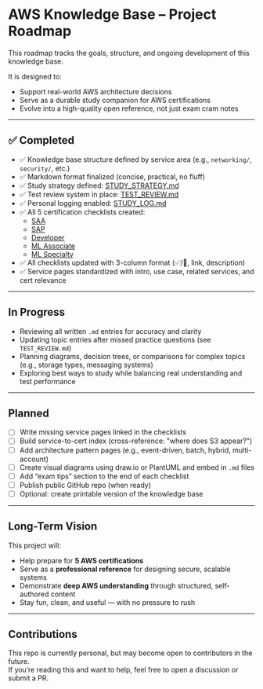 # AWS Knowledge Base – Project Roadmap

This roadmap tracks the goals, structure, and ongoing development of this knowledge base.

It is designed to:

- Support real-world AWS architecture decisions
- Serve as a durable study companion for AWS certifications
- Evolve into a high-quality open reference, not just exam cram notes

---

## ✅ Completed

- ✅ Knowledge base structure defined by service area (e.g., `networking/`, `security/`, etc.)
- ✅ Markdown format finalized (concise, practical, no fluff)
- ✅ Study strategy defined: [STUDY_STRATEGY.md](CERTIFICATION_GUIDES/STUDY_STRATEGY.md)
- ✅ Test review system in place: [TEST_REVIEW.md](CERTIFICATION_GUIDES/TEST_REVIEW.md)
- ✅ Personal logging enabled: [STUDY_LOG.md](CERTIFICATION_GUIDES/STUDY_LOG.md)
- ✅ All 5 certification checklists created:
  - [SAA](CERTIFICATION_GUIDES/CHECKLIST_SAA.md)
  - [SAP](CERTIFICATION_GUIDES/CHECKLIST_SAP.md)
  - [Developer](CERTIFICATION_GUIDES/CHECKLIST_DEV.md)
  - [ML Associate](CERTIFICATION_GUIDES/CHECKLIST_ML-Associate.md)
  - [ML Specialty](CERTIFICATION_GUIDES/CHECKLIST_ML-Specialty.md)
- ✅ All checklists updated with 3-column format (✅/🔲, link, description)
- ✅ Service pages standardized with intro, use case, related services, and cert relevance

---

## In Progress

- Reviewing all written `.md` entries for accuracy and clarity
- Updating topic entries after missed practice questions (see `TEST_REVIEW.md`)
- Planning diagrams, decision trees, or comparisons for complex topics (e.g., storage types, messaging systems)
- Exploring best ways to study while balancing real understanding and test performance

---

## Planned

- [ ] Write missing service pages linked in the checklists
- [ ] Build service-to-cert index (cross-reference: "where does S3 appear?")
- [ ] Add architecture pattern pages (e.g., event-driven, batch, hybrid, multi-account)
- [ ] Create visual diagrams using draw.io or PlantUML and embed in `.md` files
- [ ] Add “exam tips” section to the end of each checklist
- [ ] Publish public GitHub repo (when ready)
- [ ] Optional: create printable version of the knowledge base

---

## Long-Term Vision

This project will:

- Help prepare for **5 AWS certifications**
- Serve as a **professional reference** for designing secure, scalable systems
- Demonstrate **deep AWS understanding** through structured, self-authored content
- Stay fun, clean, and useful — with no pressure to rush

---

## Contributions

This repo is currently personal, but may become open to contributors in the future.  
If you’re reading this and want to help, feel free to open a discussion or submit a PR.

